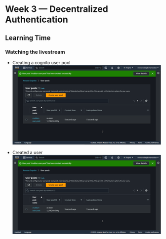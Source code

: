 # Week 3 — Decentralized Authentication

## Learning Time

### Watching the livestream

* Creating a  cognito user pool
![](assets/week3/created_pool.png)

* Created a user 
![](assets/week3/created_pool.png)